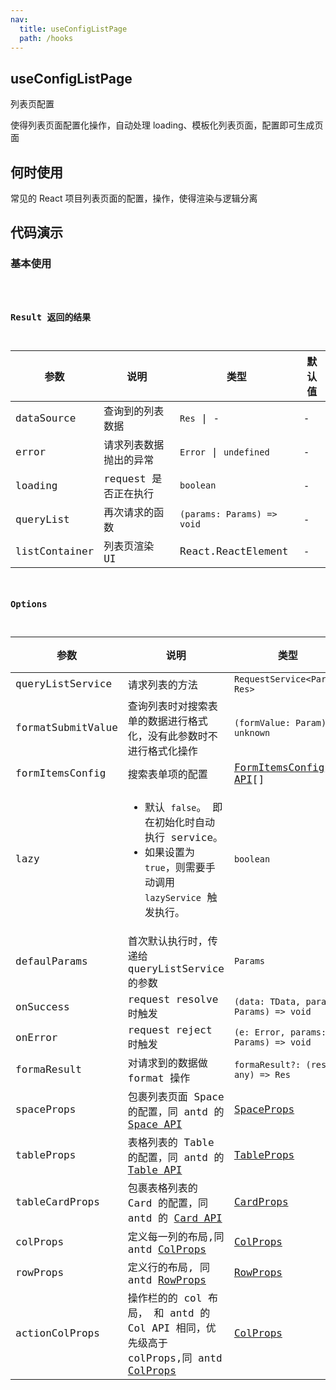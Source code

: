 ```yaml
---
nav:
  title: useConfigListPage
  path: /hooks
---
```


## useConfigListPage

列表页配置

使得列表页面配置化操作，自动处理 loading、模板化列表页面，配置即可生成页面

## 何时使用

常见的 React 项目列表页面的配置，操作，使得渲染与逻辑分离

## 代码演示

### 基本使用

<code src="../../src/demos/UseConfigListPageDemo1.tsx"  title="使用demo">

### Result 返回的结果

| 参数          | 说明                   | 类型                       | 默认值 |
| ------------- | ---------------------- | -------------------------- | ------ |
| dataSource    | 查询到的列表数据       | `Res` \| -                 | -      |
| error         | 请求列表数据抛出的异常 | `Error` \| `undefined`     | -      |
| loading       | request 是否正在执行   | `boolean`                  | -      |
| queryList     | 再次请求的函数         | `(params: Params) => void` | -      |
| listContainer | 列表页渲染 UI          | React.ReactElement         | -      |

### Options

| 参数 | 说明 | 类型 | 默认值 |
| --- | --- | --- | --- |
| queryListService | 请求列表的方法 | `RequestService<Param, Res>` | - |
| formatSubmitValue | 查询列表时对搜索表单的数据进行格式化，没有此参数时不进行格式化操作 | `(formValue: Param) => unknown` | - |
| formItemsConfig | 搜索表单项的配置 | [FormItemsConfig API](/components/form-items-builder#formitemconfig-api)[] | [] |
| lazy | <ul><li> 默认 `false`。 即在初始化时自动执行 service。</li><li>如果设置为 `true`，则需要手动调用 `lazyService` 触发执行。 </li></ul> | `boolean` | `false` |
| defaulParams | 首次默认执行时，传递给 queryListService 的参数 | `Params` | - |
| onSuccess | request resolve 时触发 | `(data: TData, params: Params) => void` | - |
| onError | request reject 时触发 | `(e: Error, params: Params) => void` | - |
| formaResult | 对请求到的数据做 format 操作 | `formaResult?: (res: any) => Res` | - |
| spaceProps | 包裹列表页面 Space 的配置，同 antd 的 [Space API](https://ant-design.gitee.io/components/space-cn/#API) | [SpaceProps](https://ant-design.gitee.io/components/space-cn/#API) | - |
| tableProps | 表格列表的 Table 的配置，同 antd 的 [Table API](https://ant-design.gitee.io/components/table-cn/#API) | [TableProps](https://ant-design.gitee.io/components/table-cn/#API) | - |
| tableCardProps | 包裹表格列表的 Card 的配置，同 antd 的 [Card API](https://ant-design.gitee.io/components/card-cn/#API) | [CardProps](https://ant-design.gitee.io/components/card-cn/#API) | - |
| colProps | 定义每一列的布局,同 antd [ColProps](https://ant-design.gitee.io/components/grid-cn/#Col) | [ColProps](https://ant-design.gitee.io/components/grid-cn/#Col) | - |
| rowProps | 定义行的布局, 同 antd [RowProps](https://ant-design.gitee.io/components/grid-cn/#Row) | [RowProps](https://ant-design.gitee.io/components/grid-cn/#Row) | - |
| actionColProps | 操作栏的的 col 布局， 和 antd 的 Col API 相同，优先级高于 colProps,同 antd [ColProps](https://ant-design.gitee.io/components/grid-cn/#Col) | [ColProps](https://ant-design.gitee.io/components/grid-cn/#Col) | - |
